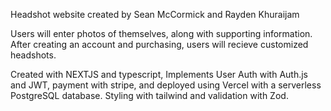 Headshot website created by Sean McCormick and Rayden Khuraijam

Users will enter photos of themselves, along with supporting information. After creating an account and purchasing, users will recieve customized headshots.

Created with NEXTJS and typescript, Implements User Auth with Auth.js and JWT, payment with stripe, and deployed using Vercel with a serverless PostgreSQL database. Styling with tailwind and validation with Zod.
